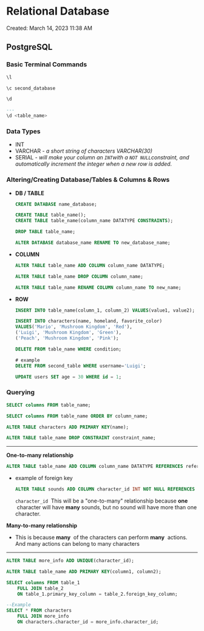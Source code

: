 # Relational Database

Created: March 14, 2023 11:38 AM

## PostgreSQL

### Basic Terminal Commands

```sql
\l
```

```sql
\c second_database
```

```sql
\d 

--- 
\d <table_name> 
```

### Data Types

- INT
- VARCHAR - *a short string of characters VARCHAR(30)*
- SERIAL - *will make your column an `INT`with a `NOT NULL`constraint, and automatically increment the integer when a new row is added.*

### Altering/Creating Database/Tables & Columns & Rows

- **DB / TABLE**
    
    ```sql
    CREATE DATABASE name_database;
    ```
    
    ```sql
    CREATE TABLE table_name();
    CREATE TABLE table_name(column_name DATATYPE CONSTRAINTS);
    ```
    
    ```sql
    DROP TABLE table_name;
    ```
    
    ```sql
    ALTER DATABASE database_name RENAME TO new_database_name;
    ```
    
- **COLUMN**
    
    ```sql
    ALTER TABLE table_name ADD COLUMN column_name DATATYPE;
    ```
    
    ```sql
    ALTER TABLE table_name DROP COLUMN column_name;
    ```
    
    ```sql
    ALTER TABLE table_name RENAME COLUMN column_name TO new_name;
    ```
    
- **ROW**
    
    ```sql
    INSERT INTO table_name(column_1, column_2) VALUES(value1, value2);
    ```
    
    ```sql
    INSERT INTO characters(name, homeland, favorite_color)
    VALUES('Mario', 'Mushroom Kingdom', 'Red'),
    ('Luigi', 'Mushroom Kingdom', 'Green'),
    ('Peach', 'Mushroom Kingdom', 'Pink');
    ```
    
    ```sql
    DELETE FROM table_name WHERE condition;
    
    # example
    DELETE FROM second_table WHERE username='Luigi';
    ```
    
    ```sql
    UPDATE users SET age = 30 WHERE id = 1;
    ```
    

### Querying

```sql
SELECT columns FROM table_name;
```

```sql
SELECT columns FROM table_name ORDER BY column_name;
```

```sql
ALTER TABLE characters ADD PRIMARY KEY(name);
```

```sql
ALTER TABLE table_name DROP CONSTRAINT constraint_name;
```

---

**One-to-many relationship**

```sql
ALTER TABLE table_name ADD COLUMN column_name DATATYPE REFERENCES referenced_table_name(referenced_column_name);
```

- example of foreign key
    
    ```sql
    ALTER TABLE sounds ADD COLUMN character_id INT NOT NULL REFERENCES characters(character_id);
    ```
    
    `character_id`
     This will be a "one-to-many" relationship because **one**
     character will have **many** sounds, but no sound will have more than one character.
    

**Many-to-many relationship**

- This is because **many**
 of the characters can perform **many**
 actions. And many actions can belong to many characters

---

```sql
ALTER TABLE more_info ADD UNIQUE(character_id);
```

```sql
ALTER TABLE table_name ADD PRIMARY KEY(column1, column2);
```

```sql
SELECT columns FROM table_1 
	FULL JOIN table_2 
	ON table_1.primary_key_column = table_2.foreign_key_column;

--Example
SELECT * FROM characters 
	FULL JOIN more_info 
	ON characters.character_id = more_info.character_id;
```
